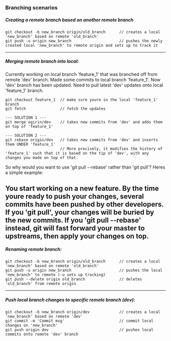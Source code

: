 ### Branching scenarios

##### Creating a remote branch based on another remote branch

```
git checkout -b new_branch origin/old_branch      // creates a local 'new_branch' based on remote 'old_branch'
git push -u origin new_branch                     // pushes the newly created local 'new_branch' to remote origin and sets up to track it

```
----------------------------------------------------------------------------------------------
##### Merging remote branch into local:

Currently working on local branch 'feature_1' that was branched off from remote 'dev' branch.
Made some commits to local branch 'feature_1'.
Now 'dev' branch has been updated.
Need to pull latest 'dev' updates onto local 'feature_1' branch.

```
git checkout feature_1  // make sure youre in the local 'feature_1' branch
git fetch               // fetch the updates

--- SOLUTION 1 ---
git merge ogirin/dev    // takes new commits from 'dev' and adds them on top of 'feature_1'

--- SOLUTION 2 ---
git rebase origin/dev   // takes new commits from 'dev' and inserts them UNDER 'feature_1'
                        // More precisely, it modifies the history of 'feature_1' such that it is based on the tip of 'dev', with any changes you made on top of that.
```

So why would you want to use 'git pull --rebase' rather than 'git pull'? Heres a simple example:

You start working on a new feature.
By the time youre ready to push your changes, several commits have been pushed by other developers.
If you 'git pull', your changes will be buried by the new commits.
If you 'git pull --rebase' instead, git will fast forward your master to upstreams, then apply your changes on top.
----------------------------------------------------------------------------------------------
##### Renaming remote branch:

```
git checkout -b new_branch origin/old_branch      // creates a local 'new_branch' based on remote 'old_branch'
git push -u origin new_branch                     // pushes the local 'new_branch' to remote (-u sets up tracking)
git push --delete origin old_branch               // deletes 'old_branch' from remote origin

```
----------------------------------------------------------------------------------------------
##### Push local branch changes to specific remote branch (dev):

```
git checkout -b new_branch origin/dev             // creates a local 'new_branch' based on remote 'dev'
git commit -m 'Commit msg'                        // commit local changes on 'new_branch'
git push origin dev                               // pushes local commits onto remote 'dev' branch

```

